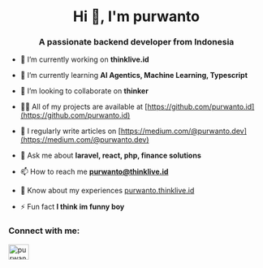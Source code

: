 <h1 align="center">Hi 👋, I'm purwanto</h1>
<h3 align="center">A passionate backend developer from Indonesia</h3>

- 🔭 I’m currently working on **thinklive.id**

- 🌱 I’m currently learning **AI Agentics, Machine Learning, Typescript**

- 👯 I’m looking to collaborate on **thinker**

- 👨‍💻 All of my projects are available at [https://github.com/purwanto.id](https://github.com/purwanto.id)

- 📝 I regularly write articles on [https://medium.com/@purwanto.dev](https://medium.com/@purwanto.dev)

- 💬 Ask me about **laravel, react, php, finance solutions**

- 📫 How to reach me **purwanto@thinklive.id**

- 📄 Know about my experiences [purwanto.thinklive.id](purwanto.thinklive.id)

- ⚡ Fun fact **I think im funny boy**

<h3 align="left">Connect with me:</h3>
<p align="left">
<a href="https://dev.to/purwantoid" target="blank"><img align="center" src="https://raw.githubusercontent.com/rahuldkjain/github-profile-readme-generator/master/src/images/icons/Social/devto.svg" alt="purwantoid" height="30" width="40" /></a>
</p>
